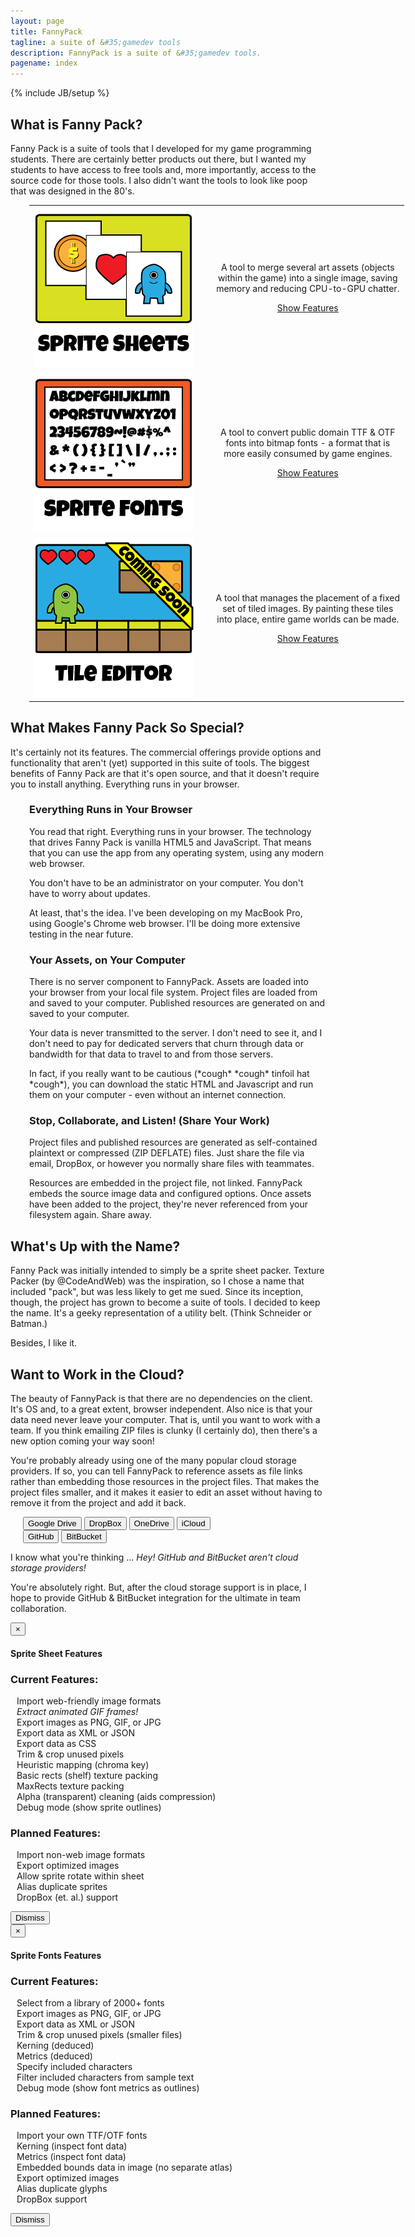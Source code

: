 ```yaml
---
layout: page
title: FannyPack
tagline: a suite of &#35;gamedev tools
description: FannyPack is a suite of &#35;gamedev tools.
pagename: index
---
```

{% include JB/setup %}

## What is Fanny Pack?

Fanny Pack is a suite of tools that I developed for my game programming students. There are certainly 
better products out there, but I wanted my students to have access to free tools and, more importantly, 
access to the source code for those tools. I also didn't want the tools to look like poop that was 
designed in the 80's.

<table border="0" cellpadding="0" cellspacing="0" style="width:600px; margin-left:30px;">
	<tr>
		<td style="width:300px;">
			<img src="assets/img/index/iconSpriteSheets.png" alt="Sprite Sheets"/>
		</td>
		<td style="text-align:center; white-space:nowrap;">
			<p>A tool to merge several art assets (objects <br/>
			   within the game) into a single image, saving <br/>
			   memory and reducing CPU-to-GPU chatter.
			</p>
			<p><a href="#popupFeatureSheets" role="button" data-toggle="modal" class="btn btn-primary">Show Features</a></p>
		</td>
	</tr><tr>
		<td style="width:300px;">
			<img src="assets/img/index/iconSpriteFonts.png" alt="Sprite Sheets"/>
		</td>
		<td style="text-align:center; white-space:nowrap;">
			<p>A tool to convert public domain TTF &amp; OTF <br/>
			   fonts into bitmap fonts - a format that is <br/>
			   more easily consumed by game engines.
			</p>
			<p><a href="#popupFeatureFonts" role="button" data-toggle="modal" class="btn btn-primary">Show Features</a></p>
			<!-- <p><a id="cmdShowFeaturesFonts" href="#null" class="btn btn-default disabled">Show Features</a></p> -->
		</td>
	</tr><tr>
		<td style="width:300px;">
			<img src="assets/img/index/iconTileEditor.png" alt="Sprite Sheets"/>
		</td>
		<td style="text-align:center; white-space:nowrap;">
			<p>A tool that manages the placement of a fixed <br/>
			   set of tiled images. By painting these tiles <br/>
			   into place, entire game worlds can be made.
			</p>
			<p><a id="cmdShowFeaturesTileEditor" href="#null" class="btn btn-default disabled">Show Features</a></p>
		</td>
	</tr>
</table>

## What Makes Fanny Pack So Special?

It's certainly not its features. The commercial offerings provide options and functionality that 
aren't (yet) supported in this suite of tools. The biggest benefits of Fanny Pack are that it's 
open source, and that it doesn't require you to install anything. Everything runs in your browser.

<div style="margin-left:30px;">

<h3>Everything Runs in Your Browser</h3>

<p>You read that right. Everything runs in your browser. The technology that drives Fanny Pack is 
vanilla HTML5 and JavaScript. That means that you can use the app from any operating system, 
using any modern web browser.</p>

<p>You don't have to be an administrator on your computer. You don't have to worry about updates.</p>

<p>At least, that's the idea. I've been developing on my MacBook Pro, using Google's Chrome web 
browser. I'll be doing more extensive testing in the near future.</p>

<h3>Your Assets, on Your Computer</h3>

<p>There is no server component to FannyPack. Assets are loaded into your browser from your local
file system. Project files are loaded from and saved to your computer. Published resources are
generated on and saved to your computer.</p>

<p>Your data is never transmitted to the server. I don't need to see it, and I don't need to pay
for dedicated servers that churn through data or bandwidth for that data to travel to and from 
those servers.</p>

<p>In fact, if you really want to be cautious (*cough* *cough* tinfoil hat *cough*), you
can download the static HTML and Javascript and run them on your computer - even without an
internet connection.</p>

<h3>Stop, Collaborate, and Listen! (Share Your Work)</h3>

<p>Project files and published resources are generated as self-contained plaintext or compressed 
(ZIP DEFLATE) files. Just share the file via email, DropBox, or however you normally 
share files with teammates.</p>

<p>Resources are embedded in the project file, not linked. FannyPack embeds the source image 
data and configured options. Once assets have been added to the project, they're never 
referenced from your filesystem again. Share away.</p>

</div>

## What's Up with the Name?

Fanny Pack was initially intended to simply be a sprite sheet packer. Texture Packer (by @CodeAndWeb) 
was the inspiration, so I chose a name that included "pack", but was less likely to get me sued. 
Since its inception, though, the project has grown to become a suite of tools. I decided to keep the 
name. It's a geeky representation of a utility belt. (Think Schneider or Batman.) 

Besides, I like it.

## Want to Work in the Cloud?

The beauty of FannyPack is that there are no dependencies on the client. It's OS and, to a great extent, 
browser independent. Also nice is that your data need never leave your computer. That is, until you want 
to work with a team. If you think emailing ZIP files is clunky (I certainly do), then there's a new option 
coming your way soon!

You're probably already using one of the many popular cloud storage providers. If so, you can tell FannyPack 
to reference assets as file links rather than embedding those resources in the project files. That makes the 
project files smaller, and it makes it easier to edit an asset without having to remove it from the project 
and add it back.

<p><div class="btn-toolbar" style="margin-left:20px;">
    <div class="btn-group">
        <button class="btn btn-default disabled" role="button" id="cmdConnectGoogleDrive"><i class="fa fa-google"></i> Google Drive</button>
        <button class="btn btn-default disabled" role="button" id="cmdConnectDropBox"><i class="fa fa-dropbox"></i> DropBox</button>
        <button class="btn btn-default disabled" role="button" id="cmdConnectOneDrive"><i class="fa fa-windows"></i> OneDrive</button>
        <button class="btn btn-default disabled" role="button" id="cmdConnectICloud"><i class="fa fa-apple"></i> iCloud</button>
    </div>
    <div class="btn-group">
        <button class="btn btn-default disabled" role="button" id="cmdConnectGitHub"><i class="fa fa-github"></i> GitHub</button>
        <button class="btn btn-default disabled" role="button" id="cmdConnectGitHub"><i class="fa fa-bitbucket"></i> BitBucket</button>
    </div>
</div></p>

I know what you're thinking ... *Hey! GitHub and BitBucket aren't cloud storage providers!*

You're absolutely right. But, after the cloud storage support is in place, I hope to provide GitHub &amp; 
BitBucket integration for the ultimate in team collaboration.

<div id="popupFeatureSheets" class="modal fade">
  <div class="modal-dialog">
	<div class="modal-content">
	  <div class="modal-header">
		<button type="button" class="close" data-dismiss="modal" aria-label="Close"><span aria-hidden="true">&times;</span></button>
		<h4 class="modal-title">Sprite Sheet Features</h4>
	  </div>
	  <div class="modal-body">
		<h3>Current Features:</h3>
		<div style="padding-left:10px;"><p>
			<i class="fa fa-check"></i> Import web-friendly image formats<br/>
			<i class="fa fa-check"></i> <em>Extract animated GIF frames!</em><br/>
			<i class="fa fa-check"></i> Export images as PNG, GIF, or JPG<br/>
			<i class="fa fa-check"></i> Export data as XML or JSON<br/>
			<i class="fa fa-check"></i> Export data as CSS<br/>
			<i class="fa fa-check"></i> Trim &amp; crop unused pixels<br/>
			<i class="fa fa-check"></i> Heuristic mapping (chroma key)<br/>
			<i class="fa fa-check"></i> Basic rects (shelf) texture packing<br/>
			<i class="fa fa-check"></i> MaxRects texture packing<br/>
			<i class="fa fa-check"></i> Alpha (transparent) cleaning (aids compression)<br/>
			<i class="fa fa-check"></i> Debug mode (show sprite outlines)
		</p></div>
		<h3>Planned Features:</h3>
		<div style="padding-left:10px;"><p>
			<i class="fa fa-wrench"></i> Import non-web image formats<br/>
			<i class="fa fa-wrench"></i> Export optimized images<br/>
			<i class="fa fa-wrench"></i> Allow sprite rotate within sheet<br/>
			<i class="fa fa-wrench"></i> Alias duplicate sprites<br/>
			<i class="fa fa-wrench"></i> DropBox (et. al.) support
		</p></div>
	  </div>
	  <div class="modal-footer">
		<button type="button" class="btn btn-primary" data-dismiss="modal">Dismiss</button>
	  </div>
	</div>
  </div>
</div>

<div id="popupFeatureFonts" class="modal fade">
  <div class="modal-dialog">
	<div class="modal-content">
	  <div class="modal-header">
		<button type="button" class="close" data-dismiss="modal" aria-label="Close"><span aria-hidden="true">&times;</span></button>
		<h4 class="modal-title">Sprite Fonts Features</h4>
	  </div>
	  <div class="modal-body">
		<h3>Current Features:</h3>
		<div style="padding-left:10px;"><p>
			<i class="fa fa-check"></i> Select from a library of 2000+ fonts<br/>
			<i class="fa fa-check"></i> Export images as PNG, GIF, or JPG<br/>
			<i class="fa fa-check"></i> Export data as XML or JSON<br/>
			<i class="fa fa-check"></i> Trim &amp; crop unused pixels (smaller files)<br/>
			<i class="fa fa-check"></i> Kerning (deduced)<br/>
			<i class="fa fa-check"></i> Metrics (deduced)<br/>
			<i class="fa fa-check"></i> Specify included characters<br/>
			<i class="fa fa-check"></i> Filter included characters from sample text<br/>
			<i class="fa fa-check"></i> Debug mode (show font metrics as outlines)
		</p></div>
		<h3>Planned Features:</h3>
		<div style="padding-left:10px;"><p>
			<i class="fa fa-wrench"></i> Import your own TTF/OTF fonts<br/>
			<i class="fa fa-wrench"></i> Kerning (inspect font data)<br/>
			<i class="fa fa-wrench"></i> Metrics (inspect font data)<br/>
			<i class="fa fa-wrench"></i> Embedded bounds data in image (no separate atlas)<br/>
			<i class="fa fa-wrench"></i> Export optimized images<br/>
			<i class="fa fa-wrench"></i> Alias duplicate glyphs<br/>
			<i class="fa fa-wrench"></i> DropBox support
		</p></div>
	  </div>
	  <div class="modal-footer">
		<button type="button" class="btn btn-primary" data-dismiss="modal">Dismiss</button>
	  </div>
	</div>
  </div>
</div>

